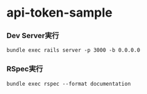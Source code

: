 # api-token-sample

### Dev Server実行
```
bundle exec rails server -p 3000 -b 0.0.0.0
```

### RSpec実行
```
bundle exec rspec --format documentation
```
